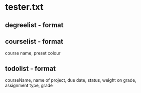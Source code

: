 # tester.txt

## degreelist - format

## courselist - format

course name, preset colour

## todolist - format

courseName, name of project, due date, status, weight on grade, assignment type, grade